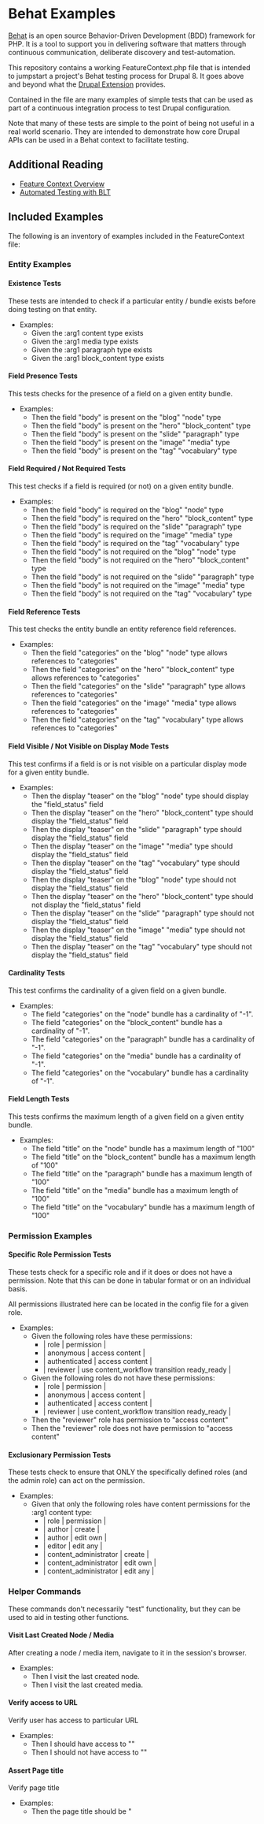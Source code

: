 # Behat Examples

[Behat](https://behat.org/en/latest/) is an open source Behavior-Driven Development (BDD) framework for PHP. It is a tool to support you in delivering software that matters through continuous communication, deliberate discovery and test-automation.

This repository contains a working FeatureContext.php file that is intended to jumpstart a project's Behat testing process for Drupal 8. It goes above and beyond what the [Drupal Extension](https://behat-drupal-extension.readthedocs.io/en/3.1/) provides.

Contained in the file are many examples of simple tests that can be used as part of a continuous integration process to test Drupal configuration.

Note that many of these tests are simple to the point of being not useful in a real world scenario. They are intended to demonstrate how core Drupal APIs can be used in a Behat context to facilitate testing.

## Additional Reading

* [Feature Context Overview](http://behat.org/en/latest/user_guide/context.html)
* [Automated Testing with BLT](https://docs.acquia.com/blt/developer/testing)


## Included Examples

The following is an inventory of examples included in the FeatureContext file:

### Entity Examples

#### Existence Tests

These tests are intended to check if a particular entity / bundle exists before doing testing on that entity.

* Examples:
   * Given the :arg1 content type exists
   * Given the :arg1 media type exists
   * Given the :arg1 paragraph type exists
   * Given the :arg1 block_content type exists

#### Field Presence Tests

This tests checks for the presence of a field on a given entity bundle.

* Examples:
   * Then the field "body" is present on the "blog" "node" type
   * Then the field "body" is present on the "hero" "block_content" type
   * Then the field "body" is present on the "slide" "paragraph" type
   * Then the field "body" is present on the "image" "media" type
   * Then the field "body" is present on the "tag" "vocabulary" type 

#### Field Required / Not Required Tests 

This test checks if a field is required (or not) on a given entity bundle.

* Examples:
   * Then the field "body" is required on the "blog" "node" type
   * Then the field "body" is required on the "hero" "block_content" type
   * Then the field "body" is required on the "slide" "paragraph" type
   * Then the field "body" is required on the "image" "media" type
   * Then the field "body" is required on the "tag" "vocabulary" type
   * Then the field "body" is not required on the "blog" "node" type
   * Then the field "body" is not required on the "hero" "block_content" type
   * Then the field "body" is not required on the "slide" "paragraph" type
   * Then the field "body" is not required on the "image" "media" type
   * Then the field "body" is not required on the "tag" "vocabulary" type
    
#### Field Reference Tests

This test checks the entity bundle an entity reference field references.

* Examples:
   * Then the field "categories" on the "blog" "node" type allows references to "categories"
   * Then the field "categories" on the "hero" "block_content" type allows references to "categories"
   * Then the field "categories" on the "slide" "paragraph" type allows references to "categories"
   * Then the field "categories" on the "image" "media" type allows references to "categories"
   * Then the field "categories" on the "tag" "vocabulary" type allows references to "categories"


#### Field Visible / Not Visible on Display Mode Tests

This test confirms if a field is or is not visible on a particular display mode for a given entity bundle.

* Examples:
   * Then the display "teaser" on the "blog" "node" type should display the "field_status" field
   * Then the display "teaser" on the "hero" "block_content" type should display the "field_status" field
   * Then the display "teaser" on the "slide" "paragraph" type should display the "field_status" field
   * Then the display "teaser" on the "image" "media" type should display the "field_status" field
   * Then the display "teaser" on the "tag" "vocabulary" type should display the "field_status" field
   * Then the display "teaser" on the "blog" "node" type should not display the "field_status" field
   * Then the display "teaser" on the "hero" "block_content" type should not display the "field_status" field
   * Then the display "teaser" on the "slide" "paragraph" type should not display the "field_status" field
   * Then the display "teaser" on the "image" "media" type should not display the "field_status" field
   * Then the display "teaser" on the "tag" "vocabulary" type should not display the "field_status" field
   
#### Cardinality Tests

This test confirms the cardinality of a given field on a given bundle.

* Examples:
   * The field "categories" on the "node" bundle has a cardinality of "-1".
   * The field "categories" on the "block_content" bundle has a cardinality of "-1".
   * The field "categories" on the "paragraph" bundle has a cardinality of "-1".
   * The field "categories" on the "media" bundle has a cardinality of "-1".
   * The field "categories" on the "vocabulary" bundle has a cardinality of "-1".

#### Field Length Tests

This tests confirms the maximum length of a given field on a given entity bundle.

* Examples:
   * The field "title" on the "node" bundle has a maximum length of "100"
   * The field "title" on the "block_content" bundle has a maximum length of "100"
   * The field "title" on the "paragraph" bundle has a maximum length of "100"
   * The field "title" on the "media" bundle has a maximum length of "100"
   * The field "title" on the "vocabulary" bundle has a maximum length of "100"

### Permission Examples

#### Specific Role Permission Tests

These tests check for a specific role and if it does or does not have a permission. Note that this can be done in tabular format or on an individual basis. 

All permissions illustrated here can be located in the config file for a given role.

* Examples:
   * Given the following roles have these permissions:
     * | role                  | permission                                  |
     * | anonymous             | access content                              |
     * | authenticated         | access content                              |
     * | reviewer              | use content_workflow transition ready_ready |
   * Given the following roles do not have these permissions:
      * | role                  | permission                                  |
      * | anonymous             | access content                              |
      * | authenticated         | access content                              |
      * | reviewer              | use content_workflow transition ready_ready |
   * Then the "reviewer" role has permission to "access content"
   * Then the "reviewer" role does not have permission to "access content"
   
   
#### Exclusionary Permission Tests

These tests check to ensure that ONLY the specifically defined roles (and the admin role) can act on the permission.

* Examples:
   * Given that only the following roles have content permissions for the :arg1 content type:
      * | role                    | permission |
      * | author           	     | create     |
      * | author           	     | edit own   |
      * | editor           	     | edit any   |
      * | content_administrator   | create     |
      * | content_administrator	 | edit own   |
      * | content_administrator	 | edit any   | 

### Helper Commands

These commands don't necessarily "test" functionality, but they can be used to aid in testing other functions.

#### Visit Last Created Node / Media

After creating a node / media item, navigate to it in the session's browser.

* Examples:
   * Then I visit the last created node.
   * Then I visit the last created media.
   
#### Verify access to URL
   
Verify user has access to particular URL
   
* Examples:
   * Then I should have access to "<URL>"
   * Then I should not have access to "<URL>"
   
#### Assert Page title
   
Verify page title
   
* Examples:
  * Then the page title should be "<TITLE>"


#### Assert Theme
   
Assert the current theme of the site.
   
* Examples:
   * Then I should see "<theme_machine_name>" theme is applied.


